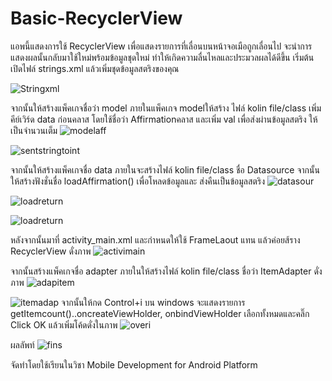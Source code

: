 # Basic-RecyclerView
แอพนี้แสดงการใช้  RecyclerView เพื่อแสดงรายการที่เลื่อนบนหน้าจอเมือถูกเลื่อนไป 
จะนำการแสดงผลนั้นกลับมาใช้ใหม่พร้อมข้อมูลชุดใหม่ ทำให้เกิดความลื่นไหลและประมวลผลได้ดีขึ้น
เริ่มต้นเปิดไฟล์ strings.xml แล้วเพิ่มชุดข้อมูลสตริงของคุณ

![Stringxml](https://user-images.githubusercontent.com/110089122/184409630-50ae7dc1-1618-4cca-bca3-c6a6613c632a.png)

จากนั้นให้สร้างแพ็คเกจชื่อว่า model ภายในแพ็คเกจ modelให้สร้าง ไฟล์ kolin file/class 
เพิ่มคีย์เวิร์ด data ก่อนคลาส โดยใช้ชื่อว่า Affirmationคลาส และเพิ่ม val เพื่อส่งผ่านข้อมูลสตริง ให้เป็นจำนวนเต็ม
![modelaff](https://user-images.githubusercontent.com/110089122/184410138-7c59ba34-7244-4066-87e5-bd26e35febf7.png)

![sentstringtoint](https://user-images.githubusercontent.com/110089122/184410282-73320b3f-6d1c-4240-8ec0-70fc66561edc.png)

จากนั้นให้สร้างแพ็คเกจชื่อ data ภายในจะสร้างไฟล์ kolin file/class ชื่อ Datasource จากนั้นให้สร้างฟังชั่นชื่อ loadAffirmation() เพื่อโหลดข้อมูลและ ส่งคืนเป็นข้อมูลสตริง
![datasour](https://user-images.githubusercontent.com/110089122/184410434-ba5a4c55-067a-4dde-9088-fb8ca2e6fe8b.png)

![loadreturn](https://user-images.githubusercontent.com/110089122/184410463-02187ca9-71c2-4503-aa10-408ffb81c0ce.png)

![loadreturn](https://user-images.githubusercontent.com/110089122/184410728-12d9e932-9092-4eca-b959-cac97ab393b4.png)

หลังจากนั้นมาที่ activity_main.xml และกำหนดให้ใช้ FrameLaout แทน แล้วค่อยส้ราง RecyclerView ดั่งภาพ
![activimain](https://user-images.githubusercontent.com/110089122/184411995-a1b89e14-0409-4cf7-b9ab-9b195ac0e928.png)

จากนั้นสร้างแพ็คเกจชื่อ adapter ภายในให้สร้างไฟล์ kolin file/class ชื่อว่า ItemAdapter ดั่งภาพ
![adapitem](https://user-images.githubusercontent.com/110089122/184413800-3bc66898-0d06-4542-afc3-614c4d6c3ab3.png)

![itemadap](https://user-images.githubusercontent.com/110089122/184412700-501f6535-40e6-41b0-b495-e6e54b95a9f8.png)
จากนั้นให้กด Control+i บน windows จะแสดงรายการ getItemcount()..oncreateViewHolder, onbindViewHolder เลือกทั้งหมดและคลิ๊ก Click OK
แล้วเพิ่มโค้ดดั่งในภาพ
![overi](https://user-images.githubusercontent.com/110089122/184413552-de991dd9-3110-42f6-997f-939c107ba3d7.png)

ผลลัพท์
![fins](https://user-images.githubusercontent.com/110089122/184414228-160b4030-29ae-4e27-bda1-034f52e3e36c.png)

จัดทำโดยใช้เรียนในวิชา Mobile Development for Android Platform
